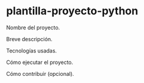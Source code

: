 # plantilla-proyecto-python

Nombre del proyecto.

Breve descripción.

Tecnologías usadas.

Cómo ejecutar el proyecto.

Cómo contribuir (opcional).
